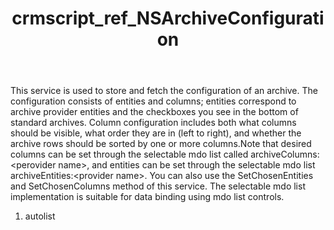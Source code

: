 ﻿---
title: crmscript_ref_NSArchiveConfiguration
description: NSArchiveConfiguration
intellisense: Void.NSArchiveConfiguration
keywords: NSArchiveConfiguration
so.topic: reference
---

This service is used to store and fetch the configuration of an archive. The configuration consists of entities and columns; entities correspond to archive provider entities and the checkboxes you see in the bottom of standard archives. Column configuration includes both what columns should be visible, what order they are in (left to right), and whether the archive rows should be sorted by one or more columns.<para/>Note that desired columns can be set through the selectable mdo list called archiveColumns:&lt;perovider name&gt;, and entities can be set through the selectable mdo list archiveEntities:&lt;provider name&gt;. You can also use the SetChosenEntities and SetChosenColumns method of this service. The selectable mdo list implementation is suitable for data binding using mdo list controls.

1. autolist 

